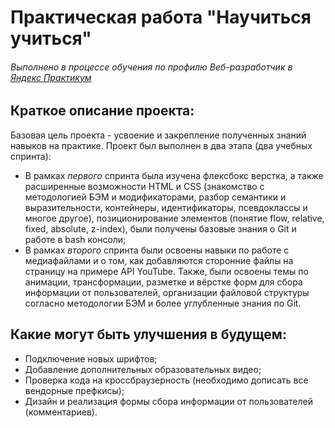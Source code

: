 # Практическая работа "Научиться учиться"
###### _Выполнено в процессе обучения по профилю Веб-разработчик в [Яндекс Практикум](https://www.praktikum.yandex.ru "Яндекс Практикум")_

## Краткое описание проекта:
Базовая цель проекта - усвоение и закрепление полученных знаний навыков на практике. Проект был выполнен в два этапа (два учебных спринта):
* В рамках *первого* спринта была изучена флексбокс верстка, а также расширенные возможности HTML и CSS (знакомство с методологией БЭМ и модификаторами, разбор семантики и выразительности, контейнеры, идентификаторы, псевдоклассы и многое другое), позиционирование элементов (понятие flow, relative, fixed, absolute, z-index), были получены базовые знания о Git и работе в bash консоли;
* В рамках *второго* спринта были освоены навыки по работе с медиафайлами и о том, как добавляются сторонние файлы на страницу на примере API YouTube. Также, были освоены темы по анимации, трансформации, разметке и вёрстке форм для сбора информации от пользователей, организации файловой структуры согласно методологии БЭМ и более углубленные знания по Git.

## Какие могут быть улучшения в будущем:
* Подключение новых шрифтов;
* Добавление дополнительных образовательных видео;
* Проверка кода на кроссбраузерность (необходимо дописать все вендорные префкисы);
* Дизайн и реализация формы сбора информации от пользователей (комментариев).
